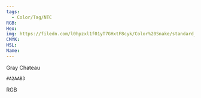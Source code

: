 ```yaml
---
tags:
  - Color/Tag/NTC
RGB:
Hex:
img: https://filedn.com/l0hpzxl1f01yT7GHxtF8cyk/Color%20Snake/standard_csv_to_svg//A2AAB3.svg
CMYK:
HSL:
Name:
---
```

Gray Chateau
```palette
#A2AAB3
```
RGB
